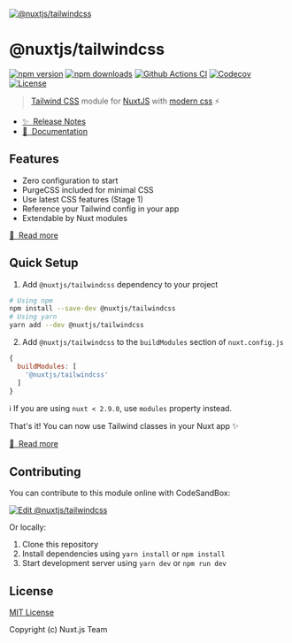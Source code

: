 [![@nuxtjs/tailwindcss](https://tailwindcss.nuxtjs.org/preview.png)](https://tailwindcss.nuxtjs.org)

# @nuxtjs/tailwindcss

[![npm version][npm-version-src]][npm-version-href]
[![npm downloads][npm-downloads-src]][npm-downloads-href]
[![Github Actions CI][github-actions-ci-src]][github-actions-ci-href]
[![Codecov][codecov-src]][codecov-href]
[![License][license-src]][license-href]

> [Tailwind CSS](https://tailwindcss.com) module for [NuxtJS](https://nuxtjs.org) with [modern css](https://tailwindcss.com/docs/using-with-preprocessors#future-css-features) ⚡️

- [✨ &nbsp;Release Notes](https://tailwindcss.nuxtjs.org/releases)
- [📖 &nbsp;Documentation](https://tailwindcss.nuxtjs.org)

## Features

- Zero configuration to start
- PurgeCSS included for minimal CSS
- Use latest CSS features (Stage 1)
- Reference your Tailwind config in your app
- Extendable by Nuxt modules

[📖 &nbsp;Read more](https://tailwindcss.nuxtjs.org)

## Quick Setup

1. Add `@nuxtjs/tailwindcss` dependency to your project

```bash
# Using npm
npm install --save-dev @nuxtjs/tailwindcss
# Using yarn
yarn add --dev @nuxtjs/tailwindcss
```

2. Add `@nuxtjs/tailwindcss` to the `buildModules` section of `nuxt.config.js`

```js
{
  buildModules: [
    '@nuxtjs/tailwindcss'
  ]
}
```

ℹ️ If you are using `nuxt < 2.9.0`, use `modules` property instead.

That's it! You can now use Tailwind classes in your Nuxt app ✨

[📖 &nbsp;Read more](https://tailwindcss.nuxtjs.org/setup)

## Contributing

You can contribute to this module online with CodeSandBox:

[![Edit @nuxtjs/tailwindcss](https://codesandbox.io/static/img/play-codesandbox.svg)](https://codesandbox.io/s/github/nuxt-community/tailwindcss-module/tree/master/?fontsize=14&hidenavigation=1&theme=dark)

Or locally:

1. Clone this repository
2. Install dependencies using `yarn install` or `npm install`
3. Start development server using `yarn dev` or `npm run dev`

## License

[MIT License](./LICENSE)

Copyright (c) Nuxt.js Team

<!-- Badges -->
[npm-version-src]: https://img.shields.io/npm/v/@nuxtjs/tailwindcss/latest.svg
[npm-version-href]: https://npmjs.com/package/@nuxtjs/tailwindcss

[npm-downloads-src]: https://img.shields.io/npm/dt/@nuxtjs/tailwindcss.svg
[npm-downloads-href]: https://npmjs.com/package/@nuxtjs/tailwindcss

[github-actions-ci-src]: https://github.com/nuxt-community/tailwindcss-module/workflows/ci/badge.svg
[github-actions-ci-href]: https://github.com/nuxt-community/tailwindcss-module/actions?query=workflow%3Aci

[codecov-src]: https://img.shields.io/codecov/c/github/nuxt-community/tailwindcss-module.svg
[codecov-href]: https://codecov.io/gh/nuxt-community/tailwindcss-module

[license-src]: https://img.shields.io/npm/l/@nuxtjs/tailwindcss.svg
[license-href]: https://npmjs.com/package/@nuxtjs/tailwindcss
